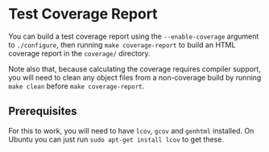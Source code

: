 # Test Coverage Report #

You can build a test coverage report using the `--enable-coverage`
argument to `./configure`, then running `make coverage-report` to
build an HTML coverage report in the `coverage/` directory.

Note also that, because calculating the coverage requires compiler
support, you will need to clean any object files from a non-coverage
build by running `make clean` before `make coverage-report`.

## Prerequisites ##

For this to work, you will need to have `lcov`, `gcov` and `genhtml`
installed. On Ubuntu you can just run `sudo apt-get install lcov` to
get these.
